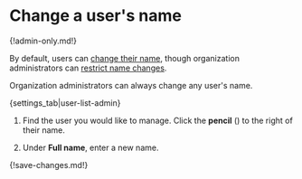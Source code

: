 # Change a user's name

{!admin-only.md!}

By default, users can [change their name](/help/change-your-name), though
organization administrators can
[restrict name changes](/help/restrict-name-and-email-changes).

Organization administrators can always change any user's name.

{settings_tab|user-list-admin}

1. Find the user you would like to manage. Click the **pencil**
(<i class="fa fa-pencil"></i>) to the right of their name.

1. Under **Full name**, enter a new name.

{!save-changes.md!}

